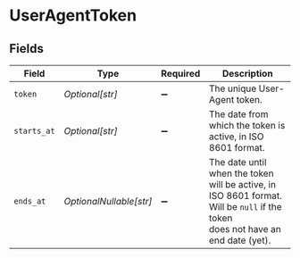 # UserAgentToken


## Fields

| Field                                                                                                                          | Type                                                                                                                           | Required                                                                                                                       | Description                                                                                                                    |
| ------------------------------------------------------------------------------------------------------------------------------ | ------------------------------------------------------------------------------------------------------------------------------ | ------------------------------------------------------------------------------------------------------------------------------ | ------------------------------------------------------------------------------------------------------------------------------ |
| `token`                                                                                                                        | *Optional[str]*                                                                                                                | :heavy_minus_sign:                                                                                                             | The unique User-Agent token.                                                                                                   |
| `starts_at`                                                                                                                    | *Optional[str]*                                                                                                                | :heavy_minus_sign:                                                                                                             | The date from which the token is active, in ISO 8601 format.                                                                   |
| `ends_at`                                                                                                                      | *OptionalNullable[str]*                                                                                                        | :heavy_minus_sign:                                                                                                             | The date until when the token will be active, in ISO 8601 format. Will be `null` if the token<br/>does not have an end date (yet). |